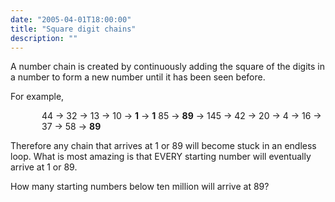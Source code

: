 ```yaml
---
date: "2005-04-01T18:00:00"
title: "Square digit chains"
description: ""
---
```


<p>A number chain is created by continuously adding the square of the digits in a number to form a new number until it has been seen before.</p>
<p>For example,</p>
<p style="margin-left:50px;">44 → 32 → 13 → 10 → <b>1</b> → <b>1</b>
85 → <b>89</b> → 145 → 42 → 20 → 4 → 16 → 37 → 58 → <b>89</b></p>
<p>Therefore any chain that arrives at 1 or 89 will become stuck in an endless loop. What is most amazing is that EVERY starting number will eventually arrive at 1 or 89.</p>
<p>How many starting numbers below ten million will arrive at 89?</p>

